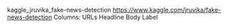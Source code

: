 kaggle_jruvika_fake-news-detection
https://www.kaggle.com/jruvika/fake-news-detection
Columns:
URLs
Headline
Body
Label
